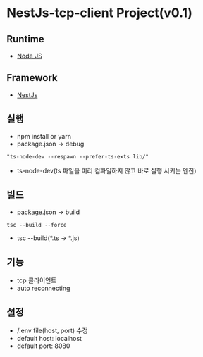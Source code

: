 # NestJs-tcp-client Project(v0.1)

## Runtime
- [Node JS](https://nodejs.org/ko/)

## Framework
- [NestJs](https://nestjs.com/)

## 실행
- npm install or yarn
- package.json -> debug
```
"ts-node-dev --respawn --prefer-ts-exts lib/"
```
- ts-node-dev(ts 파일을 미리 컴파일하지 않고 바로 실행 시키는 엔진)

## 빌드
- package.json -> build
```
tsc --build --force
```
- tsc --build(*.ts -> *.js)

## 기능
- tcp 클라이언트
- auto reconnecting

## 설정
- /.env file(host, port) 수정
- default host: localhost
- default port: 8080

